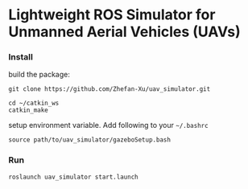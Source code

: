 # Lightweight ROS Simulator for Unmanned Aerial Vehicles (UAVs)

### Install
build the package:
```
git clone https://github.com/Zhefan-Xu/uav_simulator.git

cd ~/catkin_ws
catkin_make
```

setup environment variable. Add following to your ```~/.bashrc```
```
source path/to/uav_simulator/gazeboSetup.bash
```

### Run
```
roslaunch uav_simulator start.launch
```

